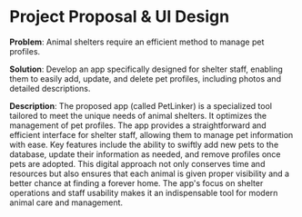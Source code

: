 # Project Proposal & UI Design

**Problem**: Animal shelters require an efficient method to manage pet profiles.

**Solution**: Develop an app specifically designed for shelter staff, enabling them to easily add, update, and delete pet profiles, including photos and detailed descriptions.

**Description**: The proposed app (called PetLinker) is a specialized tool tailored to meet the unique needs of animal shelters. It optimizes the management of pet profiles. The app provides a straightforward and efficient interface for shelter staff, allowing them to manage pet information with ease. Key features include the ability to swiftly add new pets to the database, update their information as needed, and remove profiles once pets are adopted. This digital approach not only conserves time and resources but also ensures that each animal is given proper visibility and a better chance at finding a forever home. The app's focus on shelter operations and staff usability makes it an indispensable tool for modern animal care and management.
